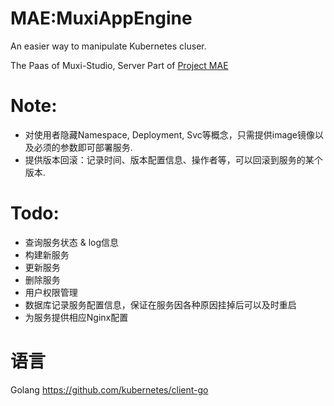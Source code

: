 # MAE:MuxiAppEngine
An easier way to manipulate Kubernetes cluser.

The Paas of Muxi-Studio, Server Part of [Project MAE](http://zxc0328.github.io/2017/05/27/mae/)

# Note:

+ 对使用者隐藏Namespace, Deployment, Svc等概念，只需提供image镜像以及必须的参数即可部署服务.
+ 提供版本回滚：记录时间、版本配置信息、操作者等，可以回滚到服务的某个版本.

# Todo:

+ 查询服务状态 & log信息
+ 构建新服务
+ 更新服务
+ 删除服务
+ 用户权限管理
+ 数据库记录服务配置信息，保证在服务因各种原因挂掉后可以及时重启
+ 为服务提供相应Nginx配置


# 语言
Golang  https://github.com/kubernetes/client-go
